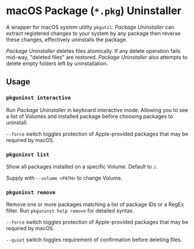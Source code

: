 # macOS Package (`*.pkg`) Uninstaller

A wrapper for macOS system utility `pkgutil`. *Package Uninstaller* can extract registered changes to your system by any package then reverse these changes, effectively uninstalls the package.

*Package Uninstaller* deletes files atomically. If any delete operation fails mid-way, "deleted files" are restored. *Package Uninstaller* also attempts to delete empty folders left by uninstallation.

## Usage

### `pkguninst interactive`

Run *Package Uninstaller* in keyboard interactive mode. Allowing you to see a list of Volumes and installed package before choosing packages to uninstall.

`--force` switch toggles protection of Apple-provided packages that may be required by macOS.

### `pkguninst list`

Show all packages installed on a specific Volume. Default to `/`.

Supply with `--volume <PATH>` to change Volume.

### `pkguninst remove`

Remove one or more packages matching a list of package IDs or a RegEx filter. Run `pkguninst help remove` for detailed syntax.

`--force` switch toggles protection of Apple-provided packages that may be required by macOS.

`--quiet` switch toggles requirement of confirmation before deleting files.
